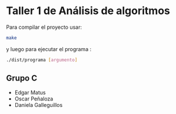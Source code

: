 # Taller 1 de Análisis de algoritmos

Para compilar el proyecto usar: 

```bash
make
```
y luego para ejecutar el programa :
```bash
./dist/programa [argumento]
```

## Grupo C
+ Edgar Matus 
+ Oscar Peñaloza
+ Daniela Galleguillos
